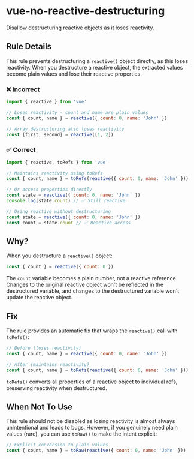 # vue-no-reactive-destructuring

Disallow destructuring reactive objects as it loses reactivity.

## Rule Details

This rule prevents destructuring a `reactive()` object directly, as this loses reactivity. When you destructure a reactive object, the extracted values become plain values and lose their reactive properties.

### ❌ Incorrect

```js
import { reactive } from 'vue'

// Loses reactivity - count and name are plain values
const { count, name } = reactive({ count: 0, name: 'John' })

// Array destructuring also loses reactivity
const [first, second] = reactive([1, 2])
```

### ✅ Correct

```js
import { reactive, toRefs } from 'vue'

// Maintains reactivity using toRefs
const { count, name } = toRefs(reactive({ count: 0, name: 'John' }))

// Or access properties directly
const state = reactive({ count: 0, name: 'John' })
console.log(state.count) // ✅ Still reactive

// Using reactive without destructuring
const state = reactive({ count: 0, name: 'John' })
const count = state.count // ✅ Reactive access
```

## Why?

When you destructure a `reactive()` object:

```js
const { count } = reactive({ count: 0 })
```

The `count` variable becomes a plain number, not a reactive reference. Changes to the original reactive object won't be reflected in the destructured variable, and changes to the destructured variable won't update the reactive object.

## Fix

The rule provides an automatic fix that wraps the `reactive()` call with `toRefs()`:

```js
// Before (loses reactivity)
const { count, name } = reactive({ count: 0, name: 'John' })

// After (maintains reactivity)
const { count, name } = toRefs(reactive({ count: 0, name: 'John' }))
```

`toRefs()` converts all properties of a reactive object to individual refs, preserving reactivity when destructured.

## When Not To Use

This rule should not be disabled as losing reactivity is almost always unintentional and leads to bugs. However, if you genuinely need plain values (rare), you can use `toRaw()` to make the intent explicit:

```js
// Explicit conversion to plain values
const { count, name } = toRaw(reactive({ count: 0, name: 'John' }))
```
